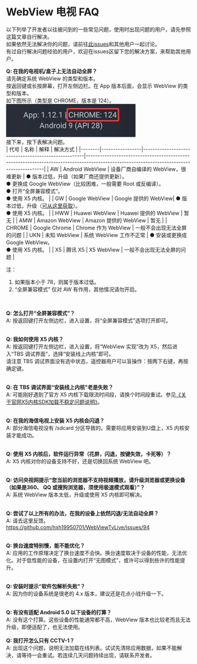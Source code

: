 <h1>WebView 电视 FAQ</h1>

以下列举了开发者以往被问到的一些常见问题，使用时出现问题的用户，请先参照这篇文章自行解决。<br/>
如果依然无法解决你的问题，请前往[此issues](https://github.com/hxh19950701/WebViewTvLive/issues/94)和其他用户一起讨论。<br/>
有过自行解决问题经验的用户，欢迎在issues区留下您的解决方案，来帮助其他用户。<br/>

**Q: 在我的电视机/盒子上无法自动全屏？**<br/>
请先确定系统 WebView 的类型和版本。<br/>
按返回键或长按屏幕，打开左侧边栏。在 App 版本后面，会显示 WebView 的类型和版本。<br/>
如下图所示（类型是 CHROME，版本是 124）。<br/>
![img.png](images/image_8.png)<br/>
接下来，按下表解决问题。<br/>
| 代号   | 名称 | 解释 | 解决方式 |
|--------|-----------------|-----------------------------------------------------|------------------------------------------------------------------------------------------------------------------------------------------|
| AW     | Android WebView | 设备厂商自编译的 WebView，很难更新 | ● 版本过低，升级（如果厂商还提供更新）。<br/> ● 更换成 Google WebView（比较困难，一般需要 Root 或反编译）。<br/> ● 打开“全屏兼容模式”。<br/> ● 使用 X5 内核。 |
| GW     | Google WebView  | Google 提供的 WebView| ● 版本过低，升级（[可从这里获取](https://www.apkmirror.com/apk/google-inc/android-system-webview/)）。<br/> ● 使用 X5 内核。            |
| HWW    | Huawei WebView  | Huawei 提供的 WebView | 暂无 |
| AMW    | Amazon WebView  | Amazon 提供的 WebView  | 暂无 |
| CHROME | Google Chrome | Chrome 作为 WebView | 一般不会出现无法全屏的问题 |
| UKN | 未知 WebView | 系统 WebView 工作不正常 | ● 安装或更换成 Google WebView。<br/> ● 使用 X5 内核。 |
| X5 | 腾讯 X5 | X5 WebView | 一般不会出现无法全屏的问题 |

注：<br/>
1. 如果版本小于 78，则属于版本过低。<br/>
2. “全屏兼容模式” 仅对 AW 有作用，其他情况请勿开启。<br/>
<br/>

**Q: 怎么打开“全屏兼容模式”？**<br/>
A: 按返回键打开左侧边栏，进入设置，将“全屏兼容模式”选项打开即可。<br/>
<br/>

**Q: 我如何使用 X5 内核？**<br/>
A: 按返回键打开左侧边栏，进入设置，将“WebView 实现”改为 X5，然后进入“TBS 调试界面”，选择“安装线上内核”即可。<br/>
请注意 TBS 调试界面没有选中状态，遥控器用户可以盲操作：按两下右键，再按确定键。<br/>
<br/>

**Q: 在 TBS 调试界面“安装线上内核”老是失败？**<br/>
A: 可能刚好遇到了官方 X5 内核下载限流时间段，请换个时间段重试。参见[《关于官网X5内核SDK加载不稳定问题说明》](https://doc.weixin.qq.com/doc/w3_AGoAtwbdAFwlo0hmqkbTl6p19tCOV)。<br/>
<br/>

**Q: 在我的海信电视上安装 X5 内核会闪退？**<br/>
A: 部分海信电视没有 /sdcard 分区导致的。需要将应用安装到U盘上，X5 内核安装才能成功。<br/>
<br/>

**Q: 使用 X5 内核后，软件运行异常（花屏，闪退，按键失效，卡死等）？**<br/>
A: X5 内核对你的设备支持不好，还是切换回系统 WebView 吧。<br/>
<br/>

**Q: 访问央视网提示“您当前的浏览器不支持视频播放，请升级浏览器或更换设备（如果是360、 QQ 或搜狗浏览器，须使用极速模式观看）”？**<br/>
A: 系统 WebView 版本太低，升级或使用 X5 内核即可解决。<br/>
<br/>

**Q: 尝试了以上所有的办法，在我的设备上依然闪退/无法自动全屏？**<br/>
A: 请去这里反馈。https://github.com/hxh19950701/WebViewTvLive/issues/94<br/>
<br/>

**Q: 换台速度特别慢，能不能优化？**<br/>
A: 应用的工作原理决定了换台速度不会快。换台速度取决于设备的性能，无法优化。对于低性能的设备，在设置内打开“无图模式”，或许可以得到些许的性能提升。<br/>
<br/>

**Q: 安装时提示“软件包解析失败”？**<br/>
A: 因为你的设备系统是很老的 4.x 版本，建议还是花点小钱升级一下。<br/>
<br/>

**Q: 有没有适配 Android 5.0 以下设备的打算？**<br/>
A: 没有这个打算。这些设备的性能通常都不高，WebView 版本也比较老而且无法升级，即便适配了，也无法使用。<br/>
<br/>
**Q: 我打开怎么只有 CCTV-1？**<br/>
A: 出现这个问题，说明无法加载在线列表。试试先清除应用数据，如果不能解决，请等待一会重试。若连续几天问题持续出现，请联系开发者。<br/>
